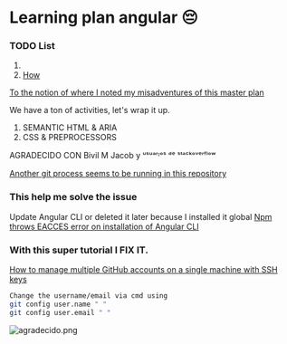 # Learning plan angular 😔

### TODO List

1. [](https://www.loginradius.com/blog/engineering/run-multiple-nodejs-version-on-the-same-machine/)
2. [How](https://tecadmin.net/how-to-install-nvm-on-ubuntu-20-04/)

[To the notion of where I noted my misadventures of this master plan](https://warp-pancake-fdf.notion.site/Roadmap-Angular-b8490e079d76429c84dd7e50dc957b26)

We have a ton of activities, let's wrap it up.

1. SEMANTIC HTML & ARIA
2. CSS & PREPROCESSORS

AGRADECIDO CON Bivil M Jacob y ᵘˢᵘᵃʳᶦᵒˢ ᵈᵉ ˢᵗᵃᶜᵏᵒᵛᵉʳᶠˡᵒʷ

[Another git process seems to be running in this repository](https://stackoverflow.com/questions/38004148/another-git-process-seems-to-be-running-in-this-repository)

### This help me solve the issue

Update Angular CLI or deleted it later because I installed it global
[Npm throws EACCES error on installation of Angular CLI](https://stackoverflow.com/questions/42042300/npm-throws-eacces-error-on-installation-of-angular-cli)

### With this super tutorial I FIX IT.

[How to manage multiple GitHub accounts on a single machine with SSH keys](https://www.freecodecamp.org/news/manage-multiple-github-accounts-the-ssh-way-2dadc30ccaca/)

```bash
Change the username/email via cmd using
git config user.name " "
git config user.email " "
```

![agradecido.png](https://pbs.twimg.com/media/FSVmSX9XEAIdBjZ.png)
